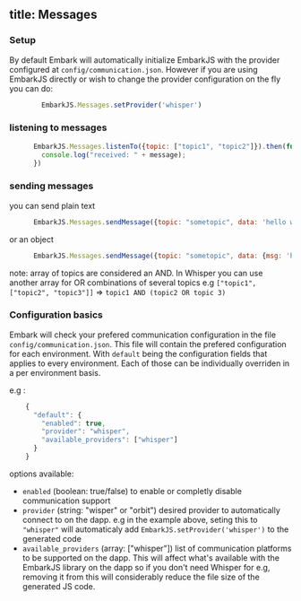 title: Messages
---

### Setup

By default Embark will automatically initialize EmbarkJS with the provider configured at `config/communication.json`. However if you are using EmbarkJS directly or wish to change the provider configuration on the fly you can do:

```Javascript
        EmbarkJS.Messages.setProvider('whisper')
```

### listening to messages

```Javascript
      EmbarkJS.Messages.listenTo({topic: ["topic1", "topic2"]}).then(function(message) {
        console.log("received: " + message);
      })
```

### sending messages

you can send plain text

```Javascript
      EmbarkJS.Messages.sendMessage({topic: "sometopic", data: 'hello world'})
```

or an object

```Javascript
      EmbarkJS.Messages.sendMessage({topic: "sometopic", data: {msg: 'hello world'}})
```

note: array of topics are considered an AND. In Whisper you can use another array for OR combinations of several topics e.g ``["topic1", ["topic2", "topic3"]]`` => ``topic1 AND (topic2 OR topic 3)``

### Configuration basics

Embark will check your prefered communication configuration in the file ``config/communication.json``. This file will contain the prefered configuration for each environment. With ``default`` being the configuration fields that applies to every environment. Each of those can be individually overriden in a per environment basis.

e.g :

```Javascript
    {
      "default": {
        "enabled": true,
        "provider": "whisper",
        "available_providers": ["whisper"]
      }
    }
```

options available:
  * ``enabled`` (boolean: true/false) to enable or completly disable communication support
  * ``provider`` (string: "wisper" or "orbit") desired provider to automatically connect to on the dapp. e.g in the example above, seting this to ``"whisper"`` will automaticaly add ``EmbarkJS.setProvider('whisper')`` to the generated code
  * ``available_providers`` (array: ["whisper"]) list of communication platforms to be supported on the dapp. This will affect what's available with the EmbarkJS library on the dapp so if you don't need Whisper for e.g, removing it from this will considerably reduce the file size of the generated JS code.

